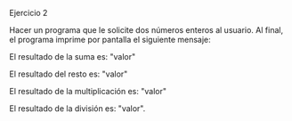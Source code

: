 Ejercicio 2

Hacer un programa que le solicite dos números enteros al usuario. Al final, el programa imprime por pantalla el siguiente mensaje:

El resultado de la suma es: "valor"

El resultado del resto es: "valor"

El resultado de la multiplicación es: "valor"

El resultado de la división es: "valor".